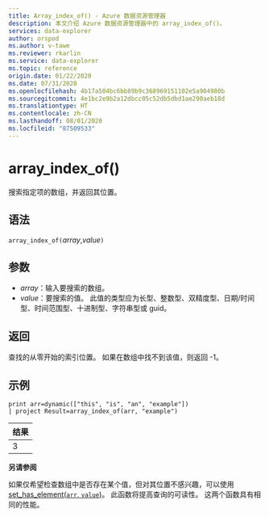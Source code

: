 ```yaml
---
title: Array_index_of() - Azure 数据资源管理器
description: 本文介绍 Azure 数据资源管理器中的 array_index_of()。
services: data-explorer
author: orspod
ms.author: v-tawe
ms.reviewer: rkarlin
ms.service: data-explorer
ms.topic: reference
origin.date: 01/22/2020
ms.date: 07/31/2020
ms.openlocfilehash: 4b17a504bc6bb89b9c368969151102e5a904980b
ms.sourcegitcommit: 4e1bc2e9b2a12dbcc05c52db5dbd1ae290aeb18d
ms.translationtype: HT
ms.contentlocale: zh-CN
ms.lasthandoff: 08/01/2020
ms.locfileid: "87509533"
---
```

# <a name="array_index_of"></a>array_index_of()

搜索指定项的数组，并返回其位置。

## <a name="syntax"></a>语法

`array_index_of(`*array*,*value*`)`

## <a name="arguments"></a>参数

* *array*：输入要搜索的数组。
* *value*：要搜索的值。 此值的类型应为长型、整数型、双精度型、日期/时间型、时间范围型、十进制型、字符串型或 guid。

## <a name="returns"></a>返回

查找的从零开始的索引位置。
如果在数组中找不到该值，则返回 -1。

## <a name="example"></a>示例

<!-- csl: https://help.kusto.chinacloudapi.cn:443/Samples -->
```kusto
print arr=dynamic(["this", "is", "an", "example"]) 
| project Result=array_index_of(arr, "example")
```

|结果|
|---|
|3|

**另请参阅**

如果仅希望检查数组中是否存在某个值，但对其位置不感兴趣，可以使用 [set_has_element(`arr`, `value`)](sethaselementfunction.md)。 此函数将提高查询的可读性。 这两个函数具有相同的性能。
